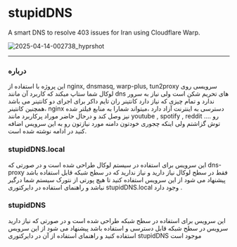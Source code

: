 # stupidDNS
A smart DNS to resolve 403 issues for Iran using Cloudflare Warp.

![2025-04-14-002738_hyprshot](https://github.com/user-attachments/assets/3f14c848-6369-4d11-a2f2-632dbf192b30)


---

### درباره
این پروژه با استفاده از nginx, dnsmasq, warp-plus, tun2proxy سرویسی روی لوکال شما ستاپ میکند که کاربرد آن مانند dns های تحریم شکن است ولی نیاز به سرور ندارد و تمام چیزی که نیاز دارد کانتینر ران تایم داکر برای اجرای دو کانتینر می باشد ،همچنین کانتینر nginx دسترسی به اینترنت آزاد دارد ،میتواند شمارا به منابع فیلتر شده نیز وصل کند و درحال حاضر موراد پرکاربرد مانند youtube , spotify , reddit .... رو توش گزاشتم ولی اینکه چجوری خودتون دامنه مورد نیازتون رو به این سرویس اضافه کنید در ادامه نوشته شده است.

### stupidDNS.local 
این سرویس برای استفاده در سیستم لوکال طراحی شده است و در صورتی که dns-proxy فقط در سطح لوکال نیاز دارید و نیاز ندارید که در سطح شبکه قابل استفاده باشد پیشنهاد می شود از این سرویس استفاده کنید تا هیچ پورتی از نتورک سیستم شما درگیر نباشد و راهنمای استفاده در دایرکتوری  stupidDNS.local وجود دارد .

### stupidDNS
این سرویس برای استفاده در سطح شبکه طراحی شده است و در صورتی که نیاز دارید سرویس در سطح شبکه قابل دسترسی و استفاده باشد پیشنهاد می شود از این سرویس استفاده کنید و راهنمای استفاده از آن در دایرکتوری stupidDNS موجود است
